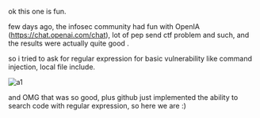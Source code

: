 ok this one is fun.

few days ago, the infosec community had fun with OpenIA (https://chat.openai.com/chat), lot of pep send ctf problem and such, and the results were actually quite good .

so i tried to ask for regular expression for basic vulnerability like command injection, local file include.

![a1](https://user-images.githubusercontent.com/28728543/205108599-f9d13c07-ce75-421e-acfb-b24f46b23c51.png)


and OMG that was so good, plus github just implemented the ability to search code with regular expression, so here we are :)

